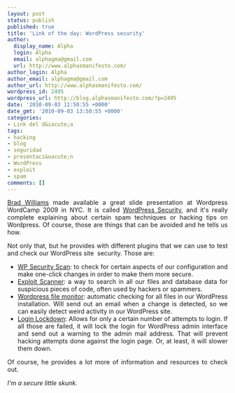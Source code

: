 ```yaml
---
layout: post
status: publish
published: true
title: 'Link of the day: WordPress security'
author:
  display_name: Alpha
  login: Alpha
  email: alphagma@gmail.com
  url: http://www.alphasmanifesto.com/
author_login: Alpha
author_email: alphagma@gmail.com
author_url: http://www.alphasmanifesto.com/
wordpress_id: 2495
wordpress_url: http://blog.alphasmanifesto.com/?p=2495
date: '2010-09-03 11:50:55 +0000'
date_gmt: '2010-09-03 13:50:55 +0000'
categories:
- Link del d&iacute;a
tags:
- hacking
- blog
- seguridad
- presentaci&oacute;n
- WordPress
- exploit
- spam
comments: []
---
```

<p style="text-align: justify;"><a href="http://strangework.com/">Brad Williams</a> made available a great slide presentation&nbsp;at Wordpress WordCamp 2009 in NYC. It is called <a href="http://www.slideshare.net/williamsba/wordpress-security-updated">WordPress Security</a>, and it's really complete explaining about certain spam techniques or hacking tips on Wordpress. Of course, those are things that can be avoided and he tells us how.</p>
<p style="text-align: justify;">Not only that, but he provides with different plugins that we can use to test and check our WordPress site &nbsp;security. Those are:</p>
<ul style="text-align: justify;">
<li><a href="http://wordpress.org/extend/plugins/wp-security-scan/">WP Security Scan</a>: to check for certain aspects of our configuration and make one-click changes in order to make them more secure.</li>
<li><a href="http://wordpress.org/extend/plugins/exploit-scanner/">Exploit Scanner</a>: a way to search in all our files and database data for suspicious pieces of code, often used by hackers or spammers.</li>
<li><a href="http://wordpress.org/extend/plugins/wordpress-file-monitor/">Wordpress file monitor</a>: automatic checking for all files in our WordPress installation. Will send out an email when a change is detected, so we can easily detect weird activity in our WordPress site.</li>
<li><a href="http://wordpress.org/extend/plugins/login-lockdown/">Login Lockdown</a>: Allows for only a certain number of attempts to login. If all those are failed, it will lock the login for WordPress admin interface and send out a warning to the admin mail address. That will prevent hacking attempts done against the login page. Or, at least, it will slower them down.</li>
</ul>
<p style="text-align: justify;">Of course, he provides a lot more of information and resources to check out.</p>
<p style="text-align: justify;"><em>I'm a secure little skunk.</em></p>
